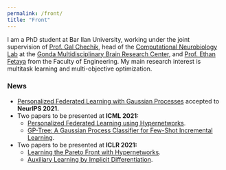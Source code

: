 ```yaml
---
permalink: /front/
title: "Front"
---
```


I am a PhD student at Bar Ilan University, working under the joint supervision of <a href="https://chechiklab.biu.ac.il/~gal/"> Prof. Gal Chechik</a>, head of the <a href="http://chechiklab.biu.ac.il/"> Computational Neurobiology Lab</a> at the <a href="http://www.gondabrain.biu.ac.il/">Gonda Multidisciplinary Brain Research Center</a>, and <a href="http://www.eng.biu.ac.il/fetayae/"> Prof. Ethan Fetaya</a> from the Faculty of Engineering. My main research interest is multitask learning and multi-objective optimization.

### News

- [Personalized Federated Learning with Gaussian Processes](https://arxiv.org/abs/2106.15482) accepted to **NeurIPS 2021.**
- Two papers to be presented at **ICML 2021:**
	- [Personalized Federated Learning using Hypernetworks](https://avivsham.github.io/pfedhn/).
	- [GP-Tree: A Gaussian Process Classifier for Few-Shot Incremental Learning](https://arxiv.org/abs/2102.07868).
- Two papers to be presented at **ICLR 2021:**
	- [Learning the Pareto Front with Hypernetworks](https://avivnavon.github.io/ParetoHN/).
	- [Auxiliary Learning by Implicit Differentiation](https://avivnavon.github.io/AuxiLearn/).
